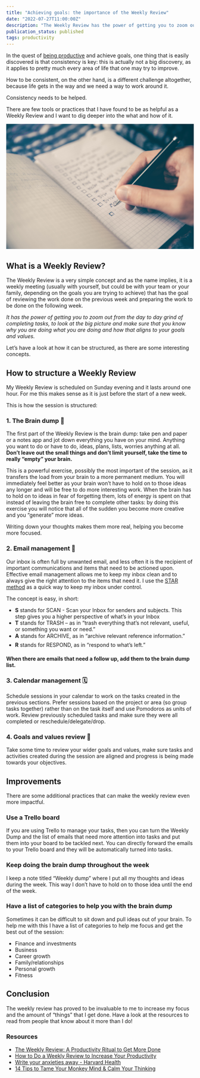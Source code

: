 ```yaml
---
title: "Achieving goals: the importance of the Weekly Review"
date: "2022-07-27T11:00:00Z"
description: "The Weekly Review has the power of getting you to zoom out from the day to day grind of completing tasks, to look at the big picture and make sure that you know why you are doing what you are doing and how that aligns to your goals and values."
publication_status: published
tags: productivity
---
```


In the quest of [being productive](/blog/on-being-productive/) and achieve goals, one thing that is easily discovered is that consistency is key: this is actually not a big discovery, as it applies to pretty much every area of life that one may try to improve.

How to be consistent, on the other hand, is a different challenge altogether, because life gets in the way and we need a way to work around it.

Consistency needs to be helped.

There are few tools or practices that I have found to be as helpful as a Weekly Review and I want to dig deeper into the what and how of it.

![Plan](./images/glenn-carstens-peters-RLw-UC03Gwc-unsplash.jpg "Photo by [Glenn Carstens-Peters](https://unsplash.com/@glenncarstenspeters) / [Unsplash](https://unsplash.com)")

## What is a Weekly Review?
The Weekly Review is a very simple concept and as the name implies, it is a weekly meeting (usually with yourself, but could be with your team or your family, depending on the goals you are trying to achieve) that has the goal of reviewing the work done on the previous week and preparing the work to be done on the following week. 

*It has the power of getting you to zoom out from the day to day grind of completing tasks, to look at the big picture and make sure that you know why you are doing what you are doing and how that aligns to your goals and values.*

Let’s have a look at how it can be structured, as there are some interesting concepts.

## How to structure a Weekly Review
My Weekly Review is scheduled on Sunday evening and it lasts around one hour. For me this makes sense as it is just before the start of a new week.

This is how the session is structured: 

### 1. The Brain dump 🧠
The first part of the Weekly Review is the brain dump: take pen and paper or a notes app and jot down everything you have on your mind. Anything you want to do or have to do, ideas, plans, lists, worries anything at all.  **Don’t leave out the small things and don’t limit yourself, take the time to really “empty” your brain.**

This is a powerful exercise, possibly the most important of the session, as it transfers the load from your brain to a more permanent medium. You will immediately feel better as your brain won’t have to hold on to those ideas any longer and will be free to do more interesting work. 
When the brain has to hold on to ideas in fear of forgetting them, lots of energy is spent on that instead of leaving the brain free to complete other tasks: by doing this exercise you will notice that all of the sudden you become more creative and you “generate” more ideas.

Writing down your thoughts makes them more real, helping you become more focused. 

### 2. Email management 💌
Our inbox is often full by unwanted email, and less often it is the recipient of important communications and items that need to be actioned upon. Effective email management allows me to keep my inbox clean and to always give the right attention to the items that need it.
I use the [STAR method](https://www.productiveflourishing.com/the-s-t-a-r-method-a-more-effective-less-stressful-way-to-process-email/) as a quick way to keep my inbox under control. 

The concept is easy, in short:
- **S** stands for SCAN - Scan your Inbox for senders and subjects. This step gives you a higher perspective of what’s in your Inbox
- **T** stands for TRASH – as in “trash everything that’s not relevant, useful, or something you want or need.”
- **A** stands for ARCHIVE, as in “archive relevant reference information.”
- **R** stands for RESPOND, as in “respond to what’s left.”

**When there are emails that need a follow up, add them to the brain dump list.**

### 3. Calendar management 🗓
Schedule sessions in your calendar to work on the tasks created in the previous sections. Prefer sessions based on the project or area (so group tasks together) rather than on the task itself and use Pomodoros as units of work.
Review previously scheduled tasks and make sure they were all completed or reschedule/delegate/drop.

### 4. Goals and values review 🎯
Take some time to review your wider goals and values, make sure tasks and activities created during the session are aligned and progress is being made towards your objectives.

## Improvements
There are some additional practices that can make the weekly review even more impactful.

### Use a Trello board
If you are using Trello to manage your tasks, then you can turn the Weekly Dump and the list of emails that need more attention into tasks and put them into your board to be tackled next. You can directly forward the emails to your Trello board and they will be automatically turned into tasks.

### Keep doing the brain dump throughout the week
I keep a note titled “Weekly dump” where I put all my thoughts and ideas during the week. This way I don’t have to hold on to those idea until the end of the week.

### Have a list of categories to help you with the brain dump
Sometimes it can be difficult to sit down and pull ideas out of your brain. To help me with this I have a list of categories to help me focus and get the best out of the session:

- Finance and investments
- Business 
- Career growth
- Family/relationships
- Personal growth
- Fitness

## Conclusion
The weekly review has proved to be invaluable to me to increase my focus and the amount of “things” that I get done. Have a look at the resources to read from people that know about it more than I do!

### Resources
- [The Weekly Review: A Productivity Ritual to Get More Done](https://todoist.com/productivity-methods/weekly-review)
- [How to Do a Weekly Review to Increase Your Productivity](https://medium.com/publishous/how-to-do-a-weekly-review-to-increase-your-productivity-91cfab735977)
- [Write your anxieties away - Harvard Health](https://www.health.harvard.edu/blog/write-your-anxieties-away-2017101312551)
- [14 Tips to Tame Your Monkey Mind & Calm Your Thinking](https://www.developgoodhabits.com/how-to-quiet-your-monkey-mind/)

